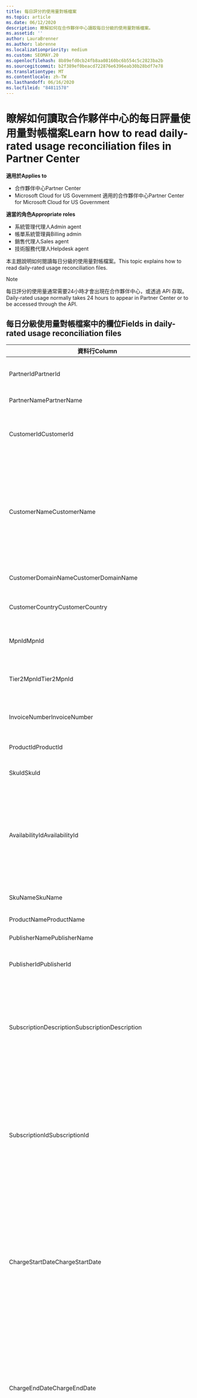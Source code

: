 ```yaml
---
title: 每日評分的使用量對帳檔案
ms.topic: article
ms.date: 06/12/2020
description: 瞭解如何在合作夥伴中心讀取每日分級的使用量對帳檔案。
ms.assetid: ''
author: LauraBrenner
ms.author: labrenne
ms.localizationpriority: medium
ms.custom: SEOMAY.20
ms.openlocfilehash: 8b89efd0cb24fb8aa08160bc6b554c5c2823ba2b
ms.sourcegitcommit: b2f389ef0beacd722876e6396eab30b28bdf7e78
ms.translationtype: MT
ms.contentlocale: zh-TW
ms.lasthandoff: 06/16/2020
ms.locfileid: "84811578"
---
```

# <a name="learn-how-to-read-daily-rated-usage-reconciliation-files-in-partner-center"></a><span data-ttu-id="dca3c-103">瞭解如何讀取合作夥伴中心的每日評量使用量對帳檔案</span><span class="sxs-lookup"><span data-stu-id="dca3c-103">Learn how to read daily-rated usage reconciliation files in Partner Center</span></span>

<span data-ttu-id="dca3c-104">**適用於**</span><span class="sxs-lookup"><span data-stu-id="dca3c-104">**Applies to**</span></span>

- <span data-ttu-id="dca3c-105">合作夥伴中心</span><span class="sxs-lookup"><span data-stu-id="dca3c-105">Partner Center</span></span>
- <span data-ttu-id="dca3c-106">Microsoft Cloud for US Government 適用的合作夥伴中心</span><span class="sxs-lookup"><span data-stu-id="dca3c-106">Partner Center for Microsoft Cloud for US Government</span></span>

<span data-ttu-id="dca3c-107">**適當的角色**</span><span class="sxs-lookup"><span data-stu-id="dca3c-107">**Appropriate roles**</span></span>

- <span data-ttu-id="dca3c-108">系統管理代理人</span><span class="sxs-lookup"><span data-stu-id="dca3c-108">Admin agent</span></span>
- <span data-ttu-id="dca3c-109">帳單系統管理員</span><span class="sxs-lookup"><span data-stu-id="dca3c-109">Billing admin</span></span>
- <span data-ttu-id="dca3c-110">銷售代理人</span><span class="sxs-lookup"><span data-stu-id="dca3c-110">Sales agent</span></span>
- <span data-ttu-id="dca3c-111">技術服務代理人</span><span class="sxs-lookup"><span data-stu-id="dca3c-111">Helpdesk agent</span></span>

<span data-ttu-id="dca3c-112">本主題說明如何閱讀每日分級的使用量對帳檔案。</span><span class="sxs-lookup"><span data-stu-id="dca3c-112">This topic explains how to read daily-rated usage reconciliation files.</span></span>

>[!NOTE]
><span data-ttu-id="dca3c-113">每日評分的使用量通常需要24小時才會出現在合作夥伴中心，或透過 API 存取。</span><span class="sxs-lookup"><span data-stu-id="dca3c-113">Daily-rated usage normally takes 24 hours to appear in Partner Center or to be accessed through the API.</span></span>

## <a name="fields-in-daily-rated-usage-reconciliation-files"></a><span data-ttu-id="dca3c-114">每日分級使用量對帳檔案中的欄位</span><span class="sxs-lookup"><span data-stu-id="dca3c-114">Fields in daily-rated usage reconciliation files</span></span>

| <span data-ttu-id="dca3c-115">資料行</span><span class="sxs-lookup"><span data-stu-id="dca3c-115">Column</span></span> | <span data-ttu-id="dca3c-116">描述</span><span class="sxs-lookup"><span data-stu-id="dca3c-116">Description</span></span> |
| ------ | ----------- |
| <span data-ttu-id="dca3c-117">PartnerId</span><span class="sxs-lookup"><span data-stu-id="dca3c-117">PartnerId</span></span> | <span data-ttu-id="dca3c-118">GUID 格式的合作夥伴識別碼。</span><span class="sxs-lookup"><span data-stu-id="dca3c-118">Partner identifier in GUID format.</span></span> |
| <span data-ttu-id="dca3c-119">PartnerName</span><span class="sxs-lookup"><span data-stu-id="dca3c-119">PartnerName</span></span> | <span data-ttu-id="dca3c-120">合作夥伴名稱。</span><span class="sxs-lookup"><span data-stu-id="dca3c-120">Partner name.</span></span> |
| <span data-ttu-id="dca3c-121">CustomerId</span><span class="sxs-lookup"><span data-stu-id="dca3c-121">CustomerId</span></span> | <span data-ttu-id="dca3c-122">客戶的唯一 Microsoft 識別碼（GUID 格式）。</span><span class="sxs-lookup"><span data-stu-id="dca3c-122">Unique Microsoft identifier for the customer in GUID format.</span></span> |
| <span data-ttu-id="dca3c-123">CustomerName</span><span class="sxs-lookup"><span data-stu-id="dca3c-123">CustomerName</span></span> | <span data-ttu-id="dca3c-124">如合作夥伴中心報告的客戶組織名稱。</span><span class="sxs-lookup"><span data-stu-id="dca3c-124">Customer's organization name as reported in Partner Center.</span></span> <span data-ttu-id="dca3c-125">*此資料行非常重要，因為它會將發票與您的系統資訊進行協調。*</span><span class="sxs-lookup"><span data-stu-id="dca3c-125">*This column is very important for reconciling the invoice with your system information.*</span></span> |
| <span data-ttu-id="dca3c-126">CustomerDomainName</span><span class="sxs-lookup"><span data-stu-id="dca3c-126">CustomerDomainName</span></span> | <span data-ttu-id="dca3c-127">客戶的功能變數名稱。</span><span class="sxs-lookup"><span data-stu-id="dca3c-127">The customer's domain name.</span></span> |
| <span data-ttu-id="dca3c-128">CustomerCountry</span><span class="sxs-lookup"><span data-stu-id="dca3c-128">CustomerCountry</span></span> | <span data-ttu-id="dca3c-129">客戶所在的國家/地區。</span><span class="sxs-lookup"><span data-stu-id="dca3c-129">The country in which the customer is located.</span></span> |
| <span data-ttu-id="dca3c-130">MpnId</span><span class="sxs-lookup"><span data-stu-id="dca3c-130">MpnId</span></span> | <span data-ttu-id="dca3c-131">CSP 合作夥伴的 MPN 識別碼。</span><span class="sxs-lookup"><span data-stu-id="dca3c-131">MPN identifier of the CSP partner.</span></span> |
| <span data-ttu-id="dca3c-132">Tier2MpnId</span><span class="sxs-lookup"><span data-stu-id="dca3c-132">Tier2MpnId</span></span> | <span data-ttu-id="dca3c-133">訂用帳戶之記錄轉銷商的 MPN 識別碼。</span><span class="sxs-lookup"><span data-stu-id="dca3c-133">MPN identifier of the reseller of record for the subscription.</span></span> |
| <span data-ttu-id="dca3c-134">InvoiceNumber</span><span class="sxs-lookup"><span data-stu-id="dca3c-134">InvoiceNumber</span></span> | <span data-ttu-id="dca3c-135">出現指定交易的發票號碼。</span><span class="sxs-lookup"><span data-stu-id="dca3c-135">Invoice number where the specified transaction appears.</span></span> |
| <span data-ttu-id="dca3c-136">ProductId</span><span class="sxs-lookup"><span data-stu-id="dca3c-136">ProductId</span></span> | <span data-ttu-id="dca3c-137">產品的識別碼。</span><span class="sxs-lookup"><span data-stu-id="dca3c-137">The identifier for the product.</span></span> |
| <span data-ttu-id="dca3c-138">SkuId</span><span class="sxs-lookup"><span data-stu-id="dca3c-138">SkuId</span></span> | <span data-ttu-id="dca3c-139">特定 SKU 的識別碼。</span><span class="sxs-lookup"><span data-stu-id="dca3c-139">The identifier for a particular SKU.</span></span> |
| <span data-ttu-id="dca3c-140">AvailabilityId</span><span class="sxs-lookup"><span data-stu-id="dca3c-140">AvailabilityId</span></span> | <span data-ttu-id="dca3c-141">特定 SKU 可用性的識別碼。</span><span class="sxs-lookup"><span data-stu-id="dca3c-141">The identifier for a particular SKU's availability.</span></span> <span data-ttu-id="dca3c-142">這會顯示 SKU 是否可在指定的國家/地區、貨幣、產業區段等中購買。</span><span class="sxs-lookup"><span data-stu-id="dca3c-142">This shows whether the SKU is available for purchase in the given country, currency, industry segment, etc.</span></span> |
| <span data-ttu-id="dca3c-143">SkuName</span><span class="sxs-lookup"><span data-stu-id="dca3c-143">SkuName</span></span> | <span data-ttu-id="dca3c-144">特定 SKU 的標題。</span><span class="sxs-lookup"><span data-stu-id="dca3c-144">The title for a particular SKU.</span></span> |
| <span data-ttu-id="dca3c-145">ProductName</span><span class="sxs-lookup"><span data-stu-id="dca3c-145">ProductName</span></span> | <span data-ttu-id="dca3c-146">產品的名稱。</span><span class="sxs-lookup"><span data-stu-id="dca3c-146">The name of the product.</span></span> |
| <span data-ttu-id="dca3c-147">PublisherName</span><span class="sxs-lookup"><span data-stu-id="dca3c-147">PublisherName</span></span> | <span data-ttu-id="dca3c-148">發行者的名稱。</span><span class="sxs-lookup"><span data-stu-id="dca3c-148">The name of the publisher.</span></span> |
| <span data-ttu-id="dca3c-149">PublisherId</span><span class="sxs-lookup"><span data-stu-id="dca3c-149">PublisherId</span></span> | <span data-ttu-id="dca3c-150">GUID 格式的發行者識別碼。</span><span class="sxs-lookup"><span data-stu-id="dca3c-150">The identifier of the publisher in GUID format.</span></span> |
| <span data-ttu-id="dca3c-151">SubscriptionDescription</span><span class="sxs-lookup"><span data-stu-id="dca3c-151">SubscriptionDescription</span></span> | <span data-ttu-id="dca3c-152">客戶購買的服務優惠名稱，如價目表中所定義。</span><span class="sxs-lookup"><span data-stu-id="dca3c-152">The name of the service offering purchased by the customer, as defined in the price list.</span></span> <span data-ttu-id="dca3c-153">（這是與**OfferName**相同的欄位）。</span><span class="sxs-lookup"><span data-stu-id="dca3c-153">(This is an identical field to **OfferName**).</span></span> |
| <span data-ttu-id="dca3c-154">SubscriptionId</span><span class="sxs-lookup"><span data-stu-id="dca3c-154">SubscriptionId</span></span> | <span data-ttu-id="dca3c-155">Microsoft 計費平台中訂用帳戶的唯一識別碼。</span><span class="sxs-lookup"><span data-stu-id="dca3c-155">Unique identifier for a subscription in the Microsoft billing platform.</span></span> <span data-ttu-id="dca3c-156">不用於對帳。</span><span class="sxs-lookup"><span data-stu-id="dca3c-156">Not used for reconciliation.</span></span> <span data-ttu-id="dca3c-157">*此識別碼與合作夥伴系統管理員主控台上的訂用帳戶**ID**不同。*</span><span class="sxs-lookup"><span data-stu-id="dca3c-157">*This identifier is not the same as the **Subscription ID** on the partner admin console.*</span></span> |
| <span data-ttu-id="dca3c-158">ChargeStartDate</span><span class="sxs-lookup"><span data-stu-id="dca3c-158">ChargeStartDate</span></span> | <span data-ttu-id="dca3c-159">計費週期的開始日期（除了向先前的計費週期中呈現先前不收費潛在使用量資料的日期以外）。</span><span class="sxs-lookup"><span data-stu-id="dca3c-159">Start date of the billing cycle (except when presenting dates of previously uncharged latent usage data from the previous billing cycle).</span></span> <span data-ttu-id="dca3c-160">此時間一律為第一天的開始時間，即 0:00。</span><span class="sxs-lookup"><span data-stu-id="dca3c-160">The time is always the beginning of the day, 0:00.</span></span> |
| <span data-ttu-id="dca3c-161">ChargeEndDate</span><span class="sxs-lookup"><span data-stu-id="dca3c-161">ChargeEndDate</span></span> | <span data-ttu-id="dca3c-162">計費週期的結束日期（除了向先前的計費週期中呈現先前不收費潛在使用量資料的日期以外）。</span><span class="sxs-lookup"><span data-stu-id="dca3c-162">End date of billing cycle (except when presenting dates of previously uncharged latent usage data from the previous billing cycle).</span></span> <span data-ttu-id="dca3c-163">時間一律是一天的結束時間 (23:59)。</span><span class="sxs-lookup"><span data-stu-id="dca3c-163">The time is always the end of the day, 23:59.</span></span> |
| <span data-ttu-id="dca3c-164">UsageDate</span><span class="sxs-lookup"><span data-stu-id="dca3c-164">UsageDate</span></span> | <span data-ttu-id="dca3c-165">服務使用量的日期。</span><span class="sxs-lookup"><span data-stu-id="dca3c-165">Date of service usage.</span></span> |
| <span data-ttu-id="dca3c-166">MeterType</span><span class="sxs-lookup"><span data-stu-id="dca3c-166">MeterType</span></span> | <span data-ttu-id="dca3c-167">計量的類型。</span><span class="sxs-lookup"><span data-stu-id="dca3c-167">The type of meter.</span></span> |
| <span data-ttu-id="dca3c-168">MeterCategory</span><span class="sxs-lookup"><span data-stu-id="dca3c-168">MeterCategory</span></span> | <span data-ttu-id="dca3c-169">使用量的最上層服務。</span><span class="sxs-lookup"><span data-stu-id="dca3c-169">The top-level service for the usage.</span></span> |
| <span data-ttu-id="dca3c-170">MeterId</span><span class="sxs-lookup"><span data-stu-id="dca3c-170">MeterId</span></span> | <span data-ttu-id="dca3c-171">所使用之計量的識別碼。</span><span class="sxs-lookup"><span data-stu-id="dca3c-171">The identifier for the meter being used.</span></span> |
| <span data-ttu-id="dca3c-172">MeterSubCategory</span><span class="sxs-lookup"><span data-stu-id="dca3c-172">MeterSubCategory</span></span> | <span data-ttu-id="dca3c-173">可能會影響費率的 Azure 服務類型。</span><span class="sxs-lookup"><span data-stu-id="dca3c-173">The type of Azure service, which can affect the rate.</span></span> |
| <span data-ttu-id="dca3c-174">MeterName</span><span class="sxs-lookup"><span data-stu-id="dca3c-174">MeterName</span></span> | <span data-ttu-id="dca3c-175">所耗用計量的測量單位。</span><span class="sxs-lookup"><span data-stu-id="dca3c-175">The unit of measure for the meter being consumed.</span></span> |
| <span data-ttu-id="dca3c-176">MeterRegion</span><span class="sxs-lookup"><span data-stu-id="dca3c-176">MeterRegion</span></span> | <span data-ttu-id="dca3c-177">此欄可識別適用及填入此項目之服務地區內的資料中心的位置。</span><span class="sxs-lookup"><span data-stu-id="dca3c-177">This column identifies the location of a data center within the region for services where this is applicable and populated.</span></span> |
| <span data-ttu-id="dca3c-178">單位</span><span class="sxs-lookup"><span data-stu-id="dca3c-178">Unit</span></span> | <span data-ttu-id="dca3c-179">資源**名稱**的單位。</span><span class="sxs-lookup"><span data-stu-id="dca3c-179">The unit of the resource **Name**.</span></span> |
| <span data-ttu-id="dca3c-180">ResourceLocation</span><span class="sxs-lookup"><span data-stu-id="dca3c-180">ResourceLocation</span></span> | <span data-ttu-id="dca3c-181">正在執行計量的資料中心。</span><span class="sxs-lookup"><span data-stu-id="dca3c-181">The data center where the meter is running.</span></span> |
| <span data-ttu-id="dca3c-182">ConsumedService</span><span class="sxs-lookup"><span data-stu-id="dca3c-182">ConsumedService</span></span> | <span data-ttu-id="dca3c-183">您所使用的 Azure 平台服務。</span><span class="sxs-lookup"><span data-stu-id="dca3c-183">The Azure platform service that you used.</span></span> |
| <span data-ttu-id="dca3c-184">ResourceGroup</span><span class="sxs-lookup"><span data-stu-id="dca3c-184">ResourceGroup</span></span> | <span data-ttu-id="dca3c-185">代表保存 Azure 解決方案相關資源的容器。</span><span class="sxs-lookup"><span data-stu-id="dca3c-185">Represents a container that holds related resources for an Azure solution.</span></span> |
| <span data-ttu-id="dca3c-186">ResourceURI</span><span class="sxs-lookup"><span data-stu-id="dca3c-186">ResourceURI</span></span> | <span data-ttu-id="dca3c-187">所使用資源的 URI。</span><span class="sxs-lookup"><span data-stu-id="dca3c-187">The URI of the resource being used.</span></span> |
| <span data-ttu-id="dca3c-188">ChargeType</span><span class="sxs-lookup"><span data-stu-id="dca3c-188">ChargeType</span></span> | <span data-ttu-id="dca3c-189">費用或調整的類型。</span><span class="sxs-lookup"><span data-stu-id="dca3c-189">The type of charge or adjustment.</span></span>  |
| <span data-ttu-id="dca3c-190">UnitPrice</span><span class="sxs-lookup"><span data-stu-id="dca3c-190">UnitPrice</span></span> | <span data-ttu-id="dca3c-191">每個授權的價格，如購買時的價格清單中所發佈。</span><span class="sxs-lookup"><span data-stu-id="dca3c-191">Price per license, as published in the price list at the time of purchase.</span></span> <span data-ttu-id="dca3c-192">請確定此價格符合您的計費系統中儲存的資訊。</span><span class="sxs-lookup"><span data-stu-id="dca3c-192">Make sure this price matches the information stored in your billing system during reconciliation.</span></span> |
| <span data-ttu-id="dca3c-193">數量</span><span class="sxs-lookup"><span data-stu-id="dca3c-193">Quantity</span></span> | <span data-ttu-id="dca3c-194">授權數目。</span><span class="sxs-lookup"><span data-stu-id="dca3c-194">Number of licenses.</span></span> <span data-ttu-id="dca3c-195">請確定此價格符合您的計費系統中儲存的資訊。</span><span class="sxs-lookup"><span data-stu-id="dca3c-195">Make sure this price matches the information stored in your billing system during reconciliation.</span></span> |
| <span data-ttu-id="dca3c-196">Unittype.pixel 表示</span><span class="sxs-lookup"><span data-stu-id="dca3c-196">UnitType</span></span> | <span data-ttu-id="dca3c-197">計量計費的單位類型。</span><span class="sxs-lookup"><span data-stu-id="dca3c-197">The type of unit the meter is charged in.</span></span>  |
| <span data-ttu-id="dca3c-198">BillingPreTaxTotal</span><span class="sxs-lookup"><span data-stu-id="dca3c-198">BillingPreTaxTotal</span></span> | <span data-ttu-id="dca3c-199">稅金前的帳單總金額。</span><span class="sxs-lookup"><span data-stu-id="dca3c-199">Total billing amount before taxes.</span></span> |
| <span data-ttu-id="dca3c-200">BillingCurrency</span><span class="sxs-lookup"><span data-stu-id="dca3c-200">BillingCurrency</span></span> | <span data-ttu-id="dca3c-201">客戶地理區域中的貨幣。</span><span class="sxs-lookup"><span data-stu-id="dca3c-201">The currency in the customer's geographic region.</span></span> |
| <span data-ttu-id="dca3c-202">PricingPreTaxTotal</span><span class="sxs-lookup"><span data-stu-id="dca3c-202">PricingPreTaxTotal</span></span> | <span data-ttu-id="dca3c-203">新增稅額前的價格。</span><span class="sxs-lookup"><span data-stu-id="dca3c-203">The pricing before taxes are added.</span></span> |
| <span data-ttu-id="dca3c-204">PricingCurrency</span><span class="sxs-lookup"><span data-stu-id="dca3c-204">PricingCurrency</span></span> | <span data-ttu-id="dca3c-205">價格清單中的貨幣。</span><span class="sxs-lookup"><span data-stu-id="dca3c-205">The currency in the price list.</span></span> |
| <span data-ttu-id="dca3c-206">ServiceInfo1</span><span class="sxs-lookup"><span data-stu-id="dca3c-206">ServiceInfo1</span></span> | <span data-ttu-id="dca3c-207">在指定一天布建和使用的服務匯流排連接數目。</span><span class="sxs-lookup"><span data-stu-id="dca3c-207">The number of Service Bus connections that were provisioned and utilized on a given day.</span></span> |
| <span data-ttu-id="dca3c-208">ServiceInfo2</span><span class="sxs-lookup"><span data-stu-id="dca3c-208">ServiceInfo2</span></span> | <span data-ttu-id="dca3c-209">舊版欄位，可捕捉選擇性的服務特定中繼資料。</span><span class="sxs-lookup"><span data-stu-id="dca3c-209">A legacy field that captures optional service-specific metadata.</span></span> |
| <span data-ttu-id="dca3c-210">標籤</span><span class="sxs-lookup"><span data-stu-id="dca3c-210">Tags</span></span> | <span data-ttu-id="dca3c-211">代表使用者所設定之 Azure 資源的邏輯組織。</span><span class="sxs-lookup"><span data-stu-id="dca3c-211">Represents a logical organization of Azure resources set by the user.</span></span> |
| <span data-ttu-id="dca3c-212">AdditionalInfo</span><span class="sxs-lookup"><span data-stu-id="dca3c-212">AdditionalInfo</span></span> | <span data-ttu-id="dca3c-213">任何未涵蓋於其他資料行中的其他資訊。</span><span class="sxs-lookup"><span data-stu-id="dca3c-213">Any additional information not covered in other columns.</span></span> |
| <span data-ttu-id="dca3c-214">EffectiveUnitPrice</span><span class="sxs-lookup"><span data-stu-id="dca3c-214">EffectiveUnitPrice</span></span> | <span data-ttu-id="dca3c-215">每個單位的實際值，包括任何折扣、取得的點數等。</span><span class="sxs-lookup"><span data-stu-id="dca3c-215">The actual value charged per unit, including any discounts, earned credit, etc.</span></span> |
| <span data-ttu-id="dca3c-216">PCToBCExchangeRate</span><span class="sxs-lookup"><span data-stu-id="dca3c-216">PCToBCExchangeRate</span></span> | <span data-ttu-id="dca3c-217">定價貨幣對計費貨幣的匯率。</span><span class="sxs-lookup"><span data-stu-id="dca3c-217">Exchange rate applied for pricing currency to billing currency.</span></span> |
| <span data-ttu-id="dca3c-218">PCToBCExchangeRateDate</span><span class="sxs-lookup"><span data-stu-id="dca3c-218">PCToBCExchangeRateDate</span></span> | <span data-ttu-id="dca3c-219">決定計費貨幣的定價貨幣的日期。</span><span class="sxs-lookup"><span data-stu-id="dca3c-219">The date on which the pricing currency to the billing currency is determined.</span></span> |
| <span data-ttu-id="dca3c-220">EntitlementId</span><span class="sxs-lookup"><span data-stu-id="dca3c-220">EntitlementId</span></span> | <span data-ttu-id="dca3c-221">代表 Azure 訂用帳戶識別碼。</span><span class="sxs-lookup"><span data-stu-id="dca3c-221">Represents the Azure Subscription ID.</span></span> |
| <span data-ttu-id="dca3c-222">EntitlementDescription</span><span class="sxs-lookup"><span data-stu-id="dca3c-222">EntitlementDescription</span></span> | <span data-ttu-id="dca3c-223">代表 Azure 訂用帳戶識別碼的名稱。</span><span class="sxs-lookup"><span data-stu-id="dca3c-223">Represents the name of the Azure Subscription ID.</span></span> |
| <span data-ttu-id="dca3c-224">PartnerEarnedCreditPercentage</span><span class="sxs-lookup"><span data-stu-id="dca3c-224">PartnerEarnedCreditPercentage</span></span> | <span data-ttu-id="dca3c-225">顯示行專案的 PartnerEarnedCredit。</span><span class="sxs-lookup"><span data-stu-id="dca3c-225">Displays the PartnerEarnedCredit for the line item.</span></span> <span data-ttu-id="dca3c-226">獲得的點數會是0或15%</span><span class="sxs-lookup"><span data-stu-id="dca3c-226">Earned credit will be either 0 or 15 percent</span></span> |

>[!NOTE]
><span data-ttu-id="dca3c-227">每日評分的使用量通常需要24小時才會出現在合作夥伴中心，或透過 API 存取。</span><span class="sxs-lookup"><span data-stu-id="dca3c-227">Daily-rated usage normally takes 24 hours to appear in Partner Center or to be accessed through API.</span></span>


